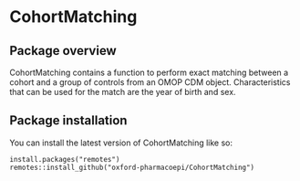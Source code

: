 # CohortMatching

## Package overview
CohortMatching contains a function to perform exact matching between a cohort and a group of controls from an OMOP CDM object. Characteristics that can be used for the match are the year of birth and sex. 

## Package installation
You can install the latest version of CohortMatching like so:

```
install.packages("remotes")
remotes::install_github("oxford-pharmacoepi/CohortMatching")
```
